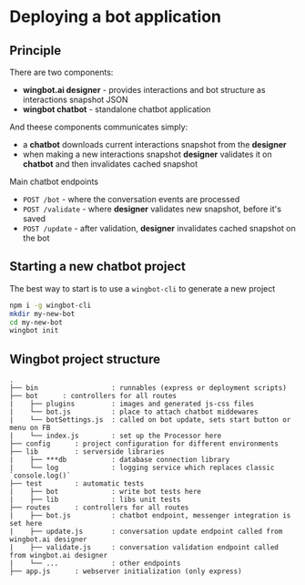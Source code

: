 # Deploying a bot application

## Principle

There are two components:

- **wingbot.ai designer** - provides interactions and bot structure as interactions snapshot JSON
- **wingbot chatbot** - standalone chatbot application

And theese components communicates simply:

- a **chatbot** downloads current interactions snapshot from the **designer**
- when making a new interactions snapshot **designer** validates it on **chatbot** and then invalidates cached snapshot

Main chatbot endpoints

- `POST /bot` - where the conversation events are processed
- `POST /validate` - where **designer** validates new snapshot, before it's saved
- `POST /update` - after validation, **designer** invalidates cached snapshot on the bot

## Starting a new chatbot project

The best way to start is to use a `wingbot-cli` to generate a new project

```bash
npm i -g wingbot-cli
mkdir my-new-bot
cd my-new-bot
wingbot init
```

## Wingbot project structure

```
.
├── bin                  : runnables (express or deployment scripts)
├── bot      : controllers for all routes
|    ├── plugins         : images and generated js-css files
|    └── bot.js          : place to attach chatbot middewares
|    └── botSettings.js  : called on bot update, sets start button or menu on FB
|    └── index.js        : set up the Processor here
├── config      : project configuration for different environments
├── lib         : serverside libraries
|    ├── ***db           : database connection library
|    └── log             : logging service which replaces classic `console.log()`
├── test        : automatic tests
|    ├── bot             : write bot tests here
|    ├── lib             : libs unit tests
├── routes      : controllers for all routes
|    ├── bot.js          : chatbot endpoint, messenger integration is set here
|    ├── update.js       : conversation update endpoint called from wingbot.ai designer
|    ├── validate.js     : conversation validation endpoint called from wingbot.ai designer
|    └── ...             : other endpoints
├── app.js      : webserver initialization (only express)
```